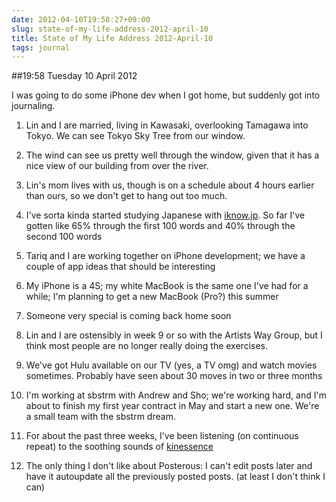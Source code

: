 ```yaml
---
date: 2012-04-10T19:58:27+09:00
slug: state-of-my-life-address-2012-april-10
title: State of My Life Address 2012-April-10
tags: journal
---
```


##19:58 Tuesday 10 April 2012

I was going to do some iPhone dev when I got home, but suddenly got into journaling.

 

 
  1. Lin and I are married, living in Kawasaki, overlooking Tamagawa into Tokyo. We can see Tokyo Sky Tree from our window.
 
  2. The wind can see us pretty well through the window, given that it has a nice view of our building from over the river.
 
  3. Lin's mom lives with us, though is on a schedule about 4 hours earlier than ours, so we don't get to hang out too much.
 
  4. I've sorta kinda started studying Japanese with [iknow.jp](http://iknow.jp/?referrer=thunderrabbit&please_start=a_referral_program). So far I've gotten like 65% through the first 100 words and 40% through the second 100 words
 
  5. Tariq and I are working together on iPhone development; we have a couple of app ideas that should be interesting
 
  6. My iPhone is a 4S; my white MacBook is the same one I've had for a while; I'm planning to get a new MacBook (Pro?) this summer
 
  7. Someone very special is coming back home soon
 
  8. Lin  and I are ostensibly in week 9 or so with the Artists Way Group, but I  think most people are no longer really doing the exercises.
 
  9. We've  got Hulu available on our TV (yes, a TV omg) and watch movies  sometimes. Probably have seen about 30 moves in two or three months
 
  10. I'm  working at sbstrm with Andrew and Sho; we're working hard, and I'm  about to finish my first year contract in May and start a new one.  We're a small team with the sbstrm dream.
 
  11. For about the past three weeks, I've been listening (on continuous repeat) to the soothing sounds of [kinessence](http://kinessence.com/)
 
  12. The  only thing I don't like about Posterous: I can't edit posts later and  have it autoupdate all the previously posted posts. (at least I don't  think I can)
 
